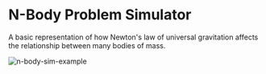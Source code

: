 # N-Body Problem Simulator
A basic representation of how Newton's law of universal gravitation affects the relationship between many bodies of mass.

![n-body-sim-example](https://user-images.githubusercontent.com/8971799/85453864-5080ca80-b56a-11ea-8740-2ccb1eba926f.JPG)

